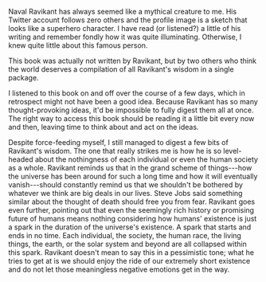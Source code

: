 <!-- 2024-almanack-naval-ravikant -->

Naval Ravikant has always seemed like a mythical creature to me. 
His Twitter account follows zero others and the profile image is a sketch that looks like a superhero character.
I have read (or listened?) a little of his writing and remember fondly how it was quite illuminating.
Otherwise, I knew quite little about this famous person.

This book was actually not written by Ravikant, but by two others who think the world deserves a compilation of all Ravikant's wisdom in a single package.

I listened to this book on and off over the course of a few days, which in retrospect might not have been a good idea.
Because Ravikant has so many thought-provoking ideas, it'd be impossible to fully digest them all at once.
The right way to access this book should be reading it a little bit every now and then, leaving time to think about and act on the ideas.

Despite force-feeding myself, I still managed to digest a few bits of Ravikant's wisdom.
The one that really strikes me is how he is so level-headed about the nothingness of each individual or even the human society as a whole.
Ravikant reminds us that in the grand scheme of things---how the universe has been around for such a long time and how it will eventually vanish---should constantly remind us that we shouldn't be bothered by whatever we think are big deals in our lives.
Steve Jobs said something similar about the thought of death should free you from fear.
Ravikant goes even further, pointing out that even the seemingly rich history or promising future of humans means nothing considering how humans' existence is just a spark in the duration of the universe's existence.
A spark that starts and ends in no time. 
Each individual, the society, the human race, the living things, the earth, or the solar system and beyond are all collapsed within this spark.
Ravikant doesn't mean to say this in a pessimistic tone; what he tries to get at is we should enjoy the ride of our extremely short existence and do not let those meaningless negative emotions get in the way.